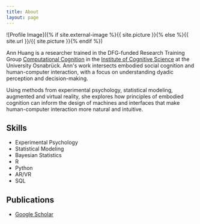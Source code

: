 ```yaml
---
title: About
layout: page
---
```

![Profile Image]({% if site.external-image %}{{ site.picture }}{% else %}{{ site.url }}/{{ site.picture }}{% endif %})

Ann Huang is a researcher trained in the DFG-funded Research Training Group [Computational Cognition](https://cognition.uni-osnabrueck.de/research/) in the [Institute of Cognitive Science](https://www.uni-osnabrueck.de/fb8/ikw") at the University Osnabrück. Ann's work intersects embodied social cognition and human-computer interaction, with a focus on understanding dyadic perception and decision-making.

Using methods from experimental psychology, statistical modeling, augmented and virtual reality, she explores how principles of embodied cognition can inform the design of machines and interfaces that make human-computer interaction more natural and intuitive.

<h2>Skills</h2>

<ul class="skill-list">
	<li>Experimental Psychology</li>
	<li>Statistical Modeling</li>
	<li>Bayesian Statistics</li>
	<li>R</li>
	<li>Python</li>
	<li>AR/VR</li>
	<li>SQL</li>
</ul>

<h2>Publications</h2>

<ul>
	<li><a href="https://scholar.google.com/citations?user=8UxwXtsAAAAJ&hl=en">Google Scholar</a></li>
</ul>